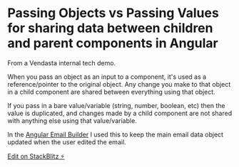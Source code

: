 # Passing Objects vs Passing Values for sharing data between children and parent components in Angular

From a Vendasta internal tech demo.

When you pass an object as an input to a component, it's used as a reference/pointer to the original object. Any change you make to that object in a child component are shared between everything using that object.

If you pass in a bare value/variable (string, number, boolean, etc) then the value is duplicated, and changes made by a child component are not shared with anything else using that value/variable.

In the [Angular Email Builder](https://galaxy-sandbox.vendasta-internal.com/email-builder) I used this to keep the main email data object updated when the user edited the email.

[Edit on StackBlitz ⚡️](https://stackblitz.com/edit/angular-ivy-aqinhv)
